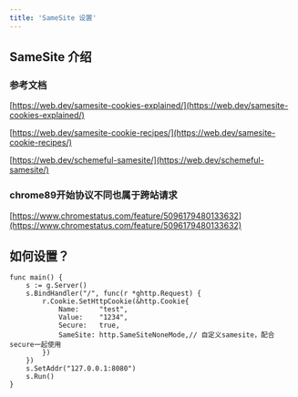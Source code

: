 ```yaml
---
title: 'SameSite 设置'
---
```


## SameSite 介绍

### 参考文档

[https://web.dev/samesite-cookies-explained/](https://web.dev/samesite-cookies-explained/)

[https://web.dev/samesite-cookie-recipes/](https://web.dev/samesite-cookie-recipes/)

[https://web.dev/schemeful-samesite/](https://web.dev/schemeful-samesite/)

### chrome89开始协议不同也属于跨站请求

[https://www.chromestatus.com/feature/5096179480133632](https://www.chromestatus.com/feature/5096179480133632)

## 如何设置？

```
func main() {
	s := g.Server()
	s.BindHandler("/", func(r *ghttp.Request) {
		r.Cookie.SetHttpCookie(&http.Cookie{
			Name:     "test",
			Value:    "1234",
			Secure:   true,
			SameSite: http.SameSiteNoneMode,// 自定义samesite，配合secure一起使用
		})
	})
	s.SetAddr("127.0.0.1:8080")
	s.Run()
}
```